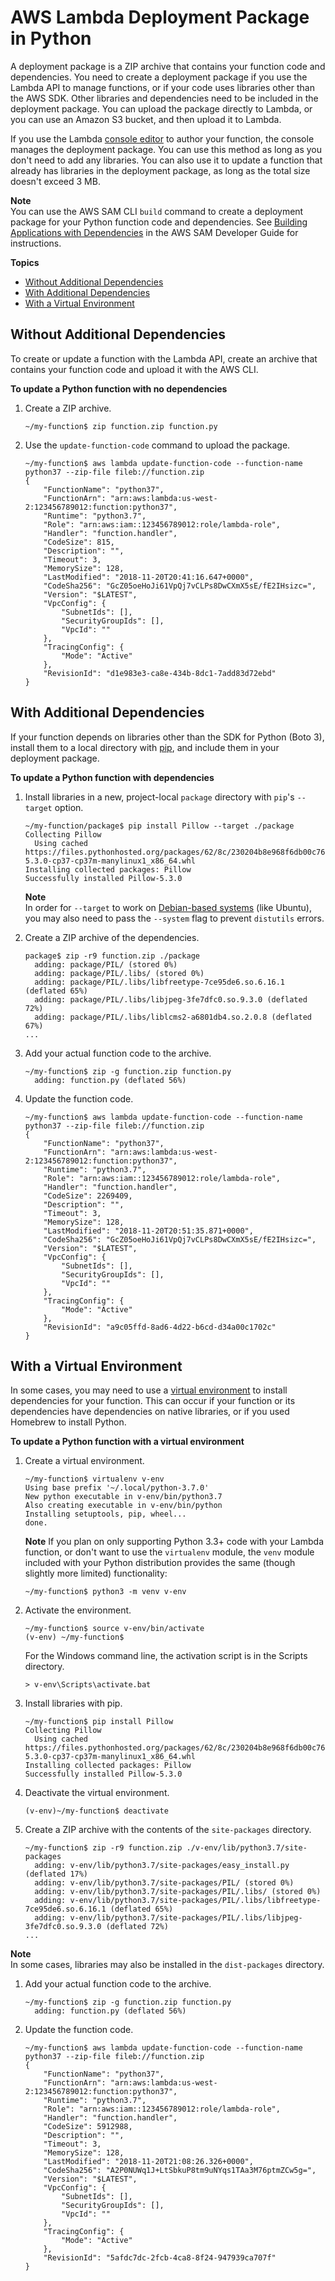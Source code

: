 # AWS Lambda Deployment Package in Python<a name="lambda-python-how-to-create-deployment-package"></a>

A deployment package is a ZIP archive that contains your function code and dependencies\. You need to create a deployment package if you use the Lambda API to manage functions, or if your code uses libraries other than the AWS SDK\. Other libraries and dependencies need to be included in the deployment package\. You can upload the package directly to Lambda, or you can use an Amazon S3 bucket, and then upload it to Lambda\.

If you use the Lambda [console editor](code-editor.md) to author your function, the console manages the deployment package\. You can use this method as long as you don't need to add any libraries\. You can also use it to update a function that already has libraries in the deployment package, as long as the total size doesn't exceed 3 MB\.

**Note**  
You can use the AWS SAM CLI `build` command to create a deployment package for your Python function code and dependencies\. See [Building Applications with Dependencies](https://docs.aws.amazon.com/serverless-application-model/latest/developerguide/serverless-sam-cli-using-build.html) in the AWS SAM Developer Guide for instructions\.

**Topics**
+ [Without Additional Dependencies](#python-package-codeonly)
+ [With Additional Dependencies](#python-package-dependencies)
+ [With a Virtual Environment](#python-package-venv)

## Without Additional Dependencies<a name="python-package-codeonly"></a>

To create or update a function with the Lambda API, create an archive that contains your function code and upload it with the AWS CLI\.

**To update a Python function with no dependencies**

1. Create a ZIP archive\.

   ```
   ~/my-function$ zip function.zip function.py
   ```

1. Use the `update-function-code` command to upload the package\.

   ```
   ~/my-function$ aws lambda update-function-code --function-name python37 --zip-file fileb://function.zip
   {
       "FunctionName": "python37",
       "FunctionArn": "arn:aws:lambda:us-west-2:123456789012:function:python37",
       "Runtime": "python3.7",
       "Role": "arn:aws:iam::123456789012:role/lambda-role",
       "Handler": "function.handler",
       "CodeSize": 815,
       "Description": "",
       "Timeout": 3,
       "MemorySize": 128,
       "LastModified": "2018-11-20T20:41:16.647+0000",
       "CodeSha256": "GcZ05oeHoJi61VpQj7vCLPs8DwCXmX5sE/fE2IHsizc=",
       "Version": "$LATEST",
       "VpcConfig": {
           "SubnetIds": [],
           "SecurityGroupIds": [],
           "VpcId": ""
       },
       "TracingConfig": {
           "Mode": "Active"
       },
       "RevisionId": "d1e983e3-ca8e-434b-8dc1-7add83d72ebd"
   }
   ```

## With Additional Dependencies<a name="python-package-dependencies"></a>

If your function depends on libraries other than the SDK for Python \(Boto 3\), install them to a local directory with [pip](https://pypi.org/project/pip/), and include them in your deployment package\.

**To update a Python function with dependencies**

1. Install libraries in a new, project-local `package` directory with `pip`'s `--target` option\.

   ```
   ~/my-function/package$ pip install Pillow --target ./package
   Collecting Pillow
     Using cached https://files.pythonhosted.org/packages/62/8c/230204b8e968f6db00c765624f51cfd1ecb6aea57b25ba00b240ee3fb0bd/Pillow-5.3.0-cp37-cp37m-manylinux1_x86_64.whl
   Installing collected packages: Pillow
   Successfully installed Pillow-5.3.0
   ```
   
   **Note**  
   In order for `--target` to work on [Debian-based systems](https://github.com/pypa/pip/issues/3826) (like Ubuntu), you may also need to pass the `--system` flag to prevent `distutils` errors.

1. Create a ZIP archive of the dependencies\.

   ```
   package$ zip -r9 function.zip ./package
     adding: package/PIL/ (stored 0%)
     adding: package/PIL/.libs/ (stored 0%)
     adding: package/PIL/.libs/libfreetype-7ce95de6.so.6.16.1 (deflated 65%)
     adding: package/PIL/.libs/libjpeg-3fe7dfc0.so.9.3.0 (deflated 72%)
     adding: package/PIL/.libs/liblcms2-a6801db4.so.2.0.8 (deflated 67%)
   ...
   ```

1. Add your actual function code to the archive\.

   ```
   ~/my-function$ zip -g function.zip function.py
     adding: function.py (deflated 56%)
   ```

1. Update the function code\.

   ```
   ~/my-function$ aws lambda update-function-code --function-name python37 --zip-file fileb://function.zip
   {
       "FunctionName": "python37",
       "FunctionArn": "arn:aws:lambda:us-west-2:123456789012:function:python37",
       "Runtime": "python3.7",
       "Role": "arn:aws:iam::123456789012:role/lambda-role",
       "Handler": "function.handler",
       "CodeSize": 2269409,
       "Description": "",
       "Timeout": 3,
       "MemorySize": 128,
       "LastModified": "2018-11-20T20:51:35.871+0000",
       "CodeSha256": "GcZ05oeHoJi61VpQj7vCLPs8DwCXmX5sE/fE2IHsizc=",
       "Version": "$LATEST",
       "VpcConfig": {
           "SubnetIds": [],
           "SecurityGroupIds": [],
           "VpcId": ""
       },
       "TracingConfig": {
           "Mode": "Active"
       },
       "RevisionId": "a9c05ffd-8ad6-4d22-b6cd-d34a00c1702c"
   }
   ```

## With a Virtual Environment<a name="python-package-venv"></a>

In some cases, you may need to use a [virtual environment](https://virtualenv.pypa.io/en/latest/) to install dependencies for your function\. This can occur if your function or its dependencies have dependencies on native libraries, or if you used Homebrew to install Python\.

**To update a Python function with a virtual environment**

1. Create a virtual environment\.

   ```
   ~/my-function$ virtualenv v-env
   Using base prefix '~/.local/python-3.7.0'
   New python executable in v-env/bin/python3.7
   Also creating executable in v-env/bin/python
   Installing setuptools, pip, wheel...
   done.
   ```

   **Note**
   If you plan on only supporting Python 3.3+ code with your Lambda function, or don't want to use the `virtualenv` module, the `venv` module included with your Python distribution provides the same (though slightly more limited) functionality:

   ```
   ~/my-function$ python3 -m venv v-env
   ```

1. Activate the environment\.

   ```
   ~/my-function$ source v-env/bin/activate
   (v-env) ~/my-function$
   ```

   For the Windows command line, the activation script is in the Scripts directory\.

   ```
   > v-env\Scripts\activate.bat
   ```

1. Install libraries with pip\.

   ```
   ~/my-function$ pip install Pillow
   Collecting Pillow
     Using cached https://files.pythonhosted.org/packages/62/8c/230204b8e968f6db00c765624f51cfd1ecb6aea57b25ba00b240ee3fb0bd/Pillow-5.3.0-cp37-cp37m-manylinux1_x86_64.whl
   Installing collected packages: Pillow
   Successfully installed Pillow-5.3.0
   ```

1. Deactivate the virtual environment\.

   ```
   (v-env)~/my-function$ deactivate
   ```

1. Create a ZIP archive with the contents of the `site-packages` directory\.

   ```
   ~/my-function$ zip -r9 function.zip ./v-env/lib/python3.7/site-packages
     adding: v-env/lib/python3.7/site-packages/easy_install.py (deflated 17%)
     adding: v-env/lib/python3.7/site-packages/PIL/ (stored 0%)
     adding: v-env/lib/python3.7/site-packages/PIL/.libs/ (stored 0%)
     adding: v-env/lib/python3.7/site-packages/PIL/.libs/libfreetype-7ce95de6.so.6.16.1 (deflated 65%)
     adding: v-env/lib/python3.7/site-packages/PIL/.libs/libjpeg-3fe7dfc0.so.9.3.0 (deflated 72%)
   ...
   ```

  **Note**  
  In some cases, libraries may also be installed in the `dist-packages` directory\.

1. Add your actual function code to the archive\.

   ```
   ~/my-function$ zip -g function.zip function.py
     adding: function.py (deflated 56%)
   ```

1. Update the function code\.

   ```
   ~/my-function$ aws lambda update-function-code --function-name python37 --zip-file fileb://function.zip
   {
       "FunctionName": "python37",
       "FunctionArn": "arn:aws:lambda:us-west-2:123456789012:function:python37",
       "Runtime": "python3.7",
       "Role": "arn:aws:iam::123456789012:role/lambda-role",
       "Handler": "function.handler",
       "CodeSize": 5912988,
       "Description": "",
       "Timeout": 3,
       "MemorySize": 128,
       "LastModified": "2018-11-20T21:08:26.326+0000",
       "CodeSha256": "A2P0NUWq1J+LtSbkuP8tm9uNYqs1TAa3M76ptmZCw5g=",
       "Version": "$LATEST",
       "VpcConfig": {
           "SubnetIds": [],
           "SecurityGroupIds": [],
           "VpcId": ""
       },
       "TracingConfig": {
           "Mode": "Active"
       },
       "RevisionId": "5afdc7dc-2fcb-4ca8-8f24-947939ca707f"
   }
   ```
